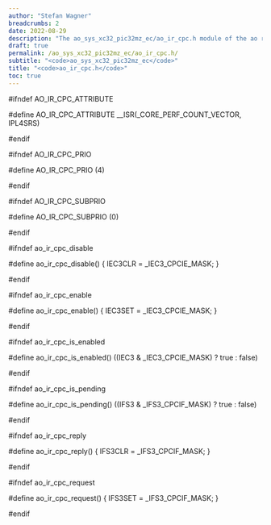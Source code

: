 ```yaml
---
author: "Stefan Wagner"
breadcrumbs: 2
date: 2022-08-29
description: "The ao_sys_xc32_pic32mz_ec/ao_ir_cpc.h module of the ao real-time operating system."
draft: true
permalink: /ao_sys_xc32_pic32mz_ec/ao_ir_cpc.h/ 
subtitle: "<code>ao_sys_xc32_pic32mz_ec</code>"
title: "<code>ao_ir_cpc.h</code>"
toc: true
---
```


#ifndef AO_IR_CPC_ATTRIBUTE

#define AO_IR_CPC_ATTRIBUTE     __ISR(_CORE_PERF_COUNT_VECTOR, IPL4SRS)

#endif

#ifndef AO_IR_CPC_PRIO

#define AO_IR_CPC_PRIO          (4)

#endif

#ifndef AO_IR_CPC_SUBPRIO

#define AO_IR_CPC_SUBPRIO       (0)

#endif

#ifndef ao_ir_cpc_disable

#define ao_ir_cpc_disable()     { IEC3CLR = _IEC3_CPCIE_MASK; }

#endif

#ifndef ao_ir_cpc_enable

#define ao_ir_cpc_enable()      { IEC3SET = _IEC3_CPCIE_MASK; }

#endif

#ifndef ao_ir_cpc_is_enabled

#define ao_ir_cpc_is_enabled()  ((IEC3 & _IEC3_CPCIE_MASK) ? true : false)

#endif

#ifndef ao_ir_cpc_is_pending

#define ao_ir_cpc_is_pending()  ((IFS3 & _IFS3_CPCIF_MASK) ? true : false)

#endif

#ifndef ao_ir_cpc_reply

#define ao_ir_cpc_reply()       { IFS3CLR = _IFS3_CPCIF_MASK; }

#endif

#ifndef ao_ir_cpc_request

#define ao_ir_cpc_request()     { IFS3SET = _IFS3_CPCIF_MASK; }

#endif

